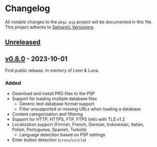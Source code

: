 # Changelog

All notable changes to the `pkgi-psp` project will be documented in this file. This project adheres to [Semantic Versioning](https://semver.org/spec/v2.0.0.html).

## [Unreleased]()

## [v0.8.0](https://github.com/bucanero/pkgi-psp/releases/tag/v0.8.0) - 2023-10-01

First public release. In memory of Leon & Luna.

### Added

* Download and install PKG files to the PSP
* Support for loading multiple database files
  - Generic text database format support
  - Filter unsupported or missing URLs when loading a database
* Content categorization and filtering
* Support for HTTP, HTTPS, FTP, FTPS links with TLS v1.2
* Localization support (Finnish, French, German, Indonesian, Italian, Polish, Portuguese, Spanish, Turkish)
  - Language detection based on PSP settings
* Enter button detection (`cross`/`circle`)
